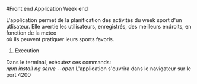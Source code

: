 #Front end Application Week end 

L'application permet de la planification des activités du week sport d'un utlisateur.
Elle avertie les utilisateurs, enregistrés, des meilleurs endroits, en fonction de la meteo  
où ils peuvent pratiquer leurs sports favoris.

1. Execution 

Dans le terminal, exécutez ces commands:    
<i>npm install</i>
<i>ng serve --open</i>
L'application s'ouvrira dans le navigateur sur le port 4200